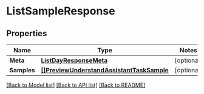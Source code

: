 # ListSampleResponse

## Properties
Name | Type | Notes
------------ | ------------- | -------------
**Meta** | [**ListDayResponseMeta**](ListDayResponse_meta.md) | [optional] 
**Samples** | [**[]PreviewUnderstandAssistantTaskSample**](preview.understand.assistant.task.sample.md) | [optional] 

[[Back to Model list]](../README.md#documentation-for-models) [[Back to API list]](../README.md#documentation-for-api-endpoints) [[Back to README]](../README.md)


